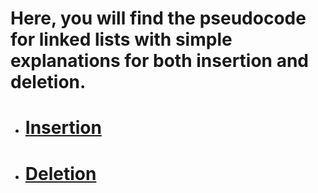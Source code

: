 # Here, you will find the pseudocode for linked lists with simple explanations for both insertion and deletion.

- # [Insertion]()

- # [Deletion]()